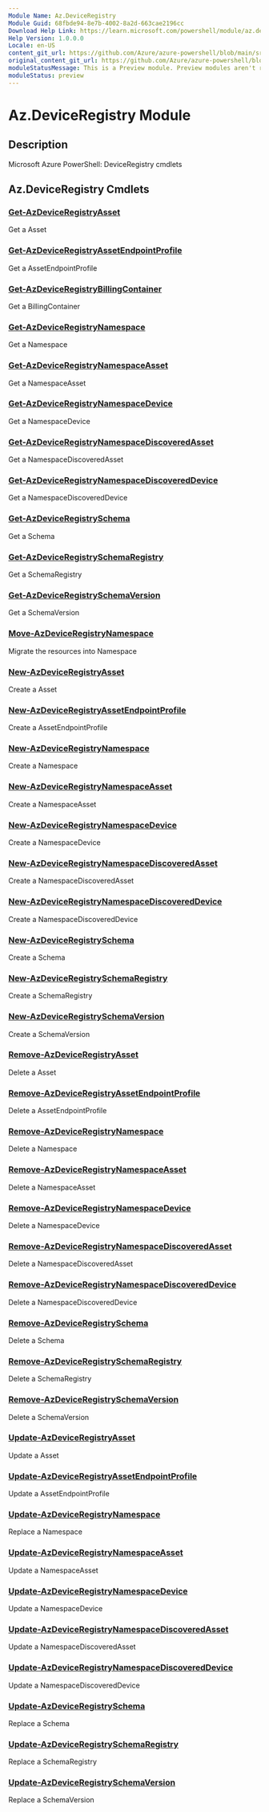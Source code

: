 ```yaml
---
Module Name: Az.DeviceRegistry
Module Guid: 68fbde94-8e7b-4002-8a2d-663cae2196cc
Download Help Link: https://learn.microsoft.com/powershell/module/az.deviceregistry
Help Version: 1.0.0.0
Locale: en-US
content_git_url: https://github.com/Azure/azure-powershell/blob/main/src/DeviceRegistry/DeviceRegistry/help/Az.DeviceRegistry.md
original_content_git_url: https://github.com/Azure/azure-powershell/blob/main/src/DeviceRegistry/DeviceRegistry/help/Az.DeviceRegistry.md
moduleStatusMessage: This is a Preview module. Preview modules aren't recommended for use in production environments. For more information, see https://aka.ms/azps-refstatus.
moduleStatus: preview
---
```

# Az.DeviceRegistry Module
## Description
Microsoft Azure PowerShell: DeviceRegistry cmdlets

## Az.DeviceRegistry Cmdlets
### [Get-AzDeviceRegistryAsset](Get-AzDeviceRegistryAsset.md)
Get a Asset

### [Get-AzDeviceRegistryAssetEndpointProfile](Get-AzDeviceRegistryAssetEndpointProfile.md)
Get a AssetEndpointProfile

### [Get-AzDeviceRegistryBillingContainer](Get-AzDeviceRegistryBillingContainer.md)
Get a BillingContainer

### [Get-AzDeviceRegistryNamespace](Get-AzDeviceRegistryNamespace.md)
Get a Namespace

### [Get-AzDeviceRegistryNamespaceAsset](Get-AzDeviceRegistryNamespaceAsset.md)
Get a NamespaceAsset

### [Get-AzDeviceRegistryNamespaceDevice](Get-AzDeviceRegistryNamespaceDevice.md)
Get a NamespaceDevice

### [Get-AzDeviceRegistryNamespaceDiscoveredAsset](Get-AzDeviceRegistryNamespaceDiscoveredAsset.md)
Get a NamespaceDiscoveredAsset

### [Get-AzDeviceRegistryNamespaceDiscoveredDevice](Get-AzDeviceRegistryNamespaceDiscoveredDevice.md)
Get a NamespaceDiscoveredDevice

### [Get-AzDeviceRegistrySchema](Get-AzDeviceRegistrySchema.md)
Get a Schema

### [Get-AzDeviceRegistrySchemaRegistry](Get-AzDeviceRegistrySchemaRegistry.md)
Get a SchemaRegistry

### [Get-AzDeviceRegistrySchemaVersion](Get-AzDeviceRegistrySchemaVersion.md)
Get a SchemaVersion

### [Move-AzDeviceRegistryNamespace](Move-AzDeviceRegistryNamespace.md)
Migrate the resources into Namespace

### [New-AzDeviceRegistryAsset](New-AzDeviceRegistryAsset.md)
Create a Asset

### [New-AzDeviceRegistryAssetEndpointProfile](New-AzDeviceRegistryAssetEndpointProfile.md)
Create a AssetEndpointProfile

### [New-AzDeviceRegistryNamespace](New-AzDeviceRegistryNamespace.md)
Create a Namespace

### [New-AzDeviceRegistryNamespaceAsset](New-AzDeviceRegistryNamespaceAsset.md)
Create a NamespaceAsset

### [New-AzDeviceRegistryNamespaceDevice](New-AzDeviceRegistryNamespaceDevice.md)
Create a NamespaceDevice

### [New-AzDeviceRegistryNamespaceDiscoveredAsset](New-AzDeviceRegistryNamespaceDiscoveredAsset.md)
Create a NamespaceDiscoveredAsset

### [New-AzDeviceRegistryNamespaceDiscoveredDevice](New-AzDeviceRegistryNamespaceDiscoveredDevice.md)
Create a NamespaceDiscoveredDevice

### [New-AzDeviceRegistrySchema](New-AzDeviceRegistrySchema.md)
Create a Schema

### [New-AzDeviceRegistrySchemaRegistry](New-AzDeviceRegistrySchemaRegistry.md)
Create a SchemaRegistry

### [New-AzDeviceRegistrySchemaVersion](New-AzDeviceRegistrySchemaVersion.md)
Create a SchemaVersion

### [Remove-AzDeviceRegistryAsset](Remove-AzDeviceRegistryAsset.md)
Delete a Asset

### [Remove-AzDeviceRegistryAssetEndpointProfile](Remove-AzDeviceRegistryAssetEndpointProfile.md)
Delete a AssetEndpointProfile

### [Remove-AzDeviceRegistryNamespace](Remove-AzDeviceRegistryNamespace.md)
Delete a Namespace

### [Remove-AzDeviceRegistryNamespaceAsset](Remove-AzDeviceRegistryNamespaceAsset.md)
Delete a NamespaceAsset

### [Remove-AzDeviceRegistryNamespaceDevice](Remove-AzDeviceRegistryNamespaceDevice.md)
Delete a NamespaceDevice

### [Remove-AzDeviceRegistryNamespaceDiscoveredAsset](Remove-AzDeviceRegistryNamespaceDiscoveredAsset.md)
Delete a NamespaceDiscoveredAsset

### [Remove-AzDeviceRegistryNamespaceDiscoveredDevice](Remove-AzDeviceRegistryNamespaceDiscoveredDevice.md)
Delete a NamespaceDiscoveredDevice

### [Remove-AzDeviceRegistrySchema](Remove-AzDeviceRegistrySchema.md)
Delete a Schema

### [Remove-AzDeviceRegistrySchemaRegistry](Remove-AzDeviceRegistrySchemaRegistry.md)
Delete a SchemaRegistry

### [Remove-AzDeviceRegistrySchemaVersion](Remove-AzDeviceRegistrySchemaVersion.md)
Delete a SchemaVersion

### [Update-AzDeviceRegistryAsset](Update-AzDeviceRegistryAsset.md)
Update a Asset

### [Update-AzDeviceRegistryAssetEndpointProfile](Update-AzDeviceRegistryAssetEndpointProfile.md)
Update a AssetEndpointProfile

### [Update-AzDeviceRegistryNamespace](Update-AzDeviceRegistryNamespace.md)
Replace a Namespace

### [Update-AzDeviceRegistryNamespaceAsset](Update-AzDeviceRegistryNamespaceAsset.md)
Update a NamespaceAsset

### [Update-AzDeviceRegistryNamespaceDevice](Update-AzDeviceRegistryNamespaceDevice.md)
Update a NamespaceDevice

### [Update-AzDeviceRegistryNamespaceDiscoveredAsset](Update-AzDeviceRegistryNamespaceDiscoveredAsset.md)
Update a NamespaceDiscoveredAsset

### [Update-AzDeviceRegistryNamespaceDiscoveredDevice](Update-AzDeviceRegistryNamespaceDiscoveredDevice.md)
Update a NamespaceDiscoveredDevice

### [Update-AzDeviceRegistrySchema](Update-AzDeviceRegistrySchema.md)
Replace a Schema

### [Update-AzDeviceRegistrySchemaRegistry](Update-AzDeviceRegistrySchemaRegistry.md)
Replace a SchemaRegistry

### [Update-AzDeviceRegistrySchemaVersion](Update-AzDeviceRegistrySchemaVersion.md)
Replace a SchemaVersion


